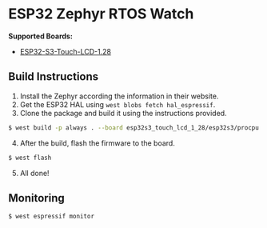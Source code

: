 # ESP32 Zephyr RTOS Watch

**Supported Boards:**
- [ESP32-S3-Touch-LCD-1.28](https://www.waveshare.com/wiki/ESP32-S3-Touch-LCD-1.28)

## Build Instructions
1. Install the Zephyr according the information in their website.
2. Get the ESP32 HAL using `west blobs fetch hal_espressif`.
3. Clone the package and build it using the instructions provided.
```sh
$ west build -p always . --board esp32s3_touch_lcd_1_28/esp32s3/procpu
```
4. After the build, flash the firmware to the board.
```sh
$ west flash
```
5. All done!

## Monitoring
```sh
$ west espressif monitor
```